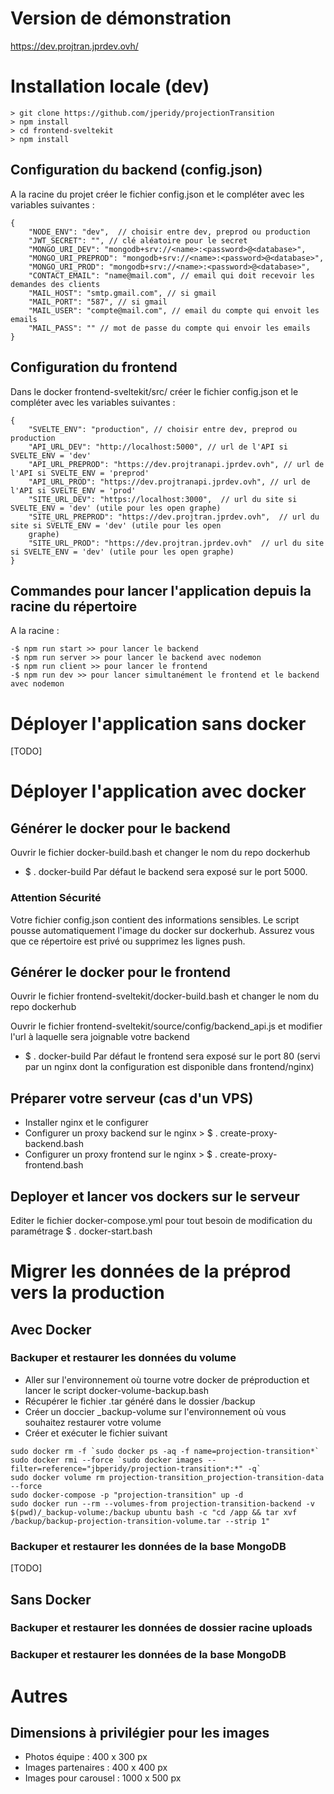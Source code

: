 # Version de démonstration

https://dev.projtran.jprdev.ovh/

# Installation locale (dev)
```
> git clone https://github.com/jperidy/projectionTransition
> npm install
> cd frontend-sveltekit 
> npm install
```
## Configuration du backend (config.json)
A la racine du projet créer le fichier config.json et le compléter avec les variables suivantes :  
```
{
    "NODE_ENV": "dev",  // choisir entre dev, preprod ou production
    "JWT_SECRET": "", // clé aléatoire pour le secret
    "MONGO_URI_DEV": "mongodb+srv://<name>:<password>@<database>",
    "MONGO_URI_PREPROD": "mongodb+srv://<name>:<password>@<database>",
    "MONGO_URI_PROD": "mongodb+srv://<name>:<password>@<database>",
    "CONTACT_EMAIL": "name@mail.com", // email qui doit recevoir les demandes des clients
    "MAIL_HOST": "smtp.gmail.com", // si gmail
    "MAIL_PORT": "587", // si gmail
    "MAIL_USER": "compte@mail.com", // email du compte qui envoit les emails
    "MAIL_PASS": "" // mot de passe du compte qui envoir les emails
}
```
## Configuration du frontend
Dans le docker frontend-sveltekit/src/ créer le fichier config.json et le compléter avec les variables suivantes :
```
{
    "SVELTE_ENV": "production", // choisir entre dev, preprod ou production
    "API_URL_DEV": "http://localhost:5000", // url de l'API si SVELTE_ENV = 'dev'
    "API_URL_PREPROD": "https://dev.projtranapi.jprdev.ovh", // url de l'API si SVELTE_ENV = 'preprod'
    "API_URL_PROD": "https://dev.projtranapi.jprdev.ovh", // url de l'API si SVELTE_ENV = 'prod'
    "SITE_URL_DEV": "https://localhost:3000",  // url du site si SVELTE_ENV = 'dev' (utile pour les open graphe)
    "SITE_URL_PREPROD": "https://dev.projtran.jprdev.ovh",  // url du site si SVELTE_ENV = 'dev' (utile pour les open 
    graphe)
    "SITE_URL_PROD": "https://dev.projtran.jprdev.ovh"  // url du site si SVELTE_ENV = 'dev' (utile pour les open graphe)
}
```
## Commandes pour lancer l'application depuis la racine du répertoire
A la racine :
```
-$ npm run start >> pour lancer le backend
-$ npm run server >> pour lancer le backend avec nodemon
-$ npm run client >> pour lancer le frontend
-$ npm run dev >> pour lancer simultanément le frontend et le backend avec nodemon
```
# Déployer l'application sans docker

[TODO]

# Déployer l'application avec docker

## Générer le docker pour le backend
Ouvrir le fichier docker-build.bash et changer le nom du repo dockerhub
- $ . docker-build <version>
Par défaut le backend sera exposé sur le port 5000.
### Attention Sécurité
Votre fichier config.json contient des informations sensibles. Le script pousse automatiquement l'image du docker sur dockerhub. Assurez vous que ce répertoire est privé ou supprimez les lignes push.

## Générer le docker pour le frontend
Ouvrir le fichier frontend-sveltekit/docker-build.bash et changer le nom du repo dockerhub

Ouvrir le fichier frontend-sveltekit/source/config/backend_api.js et modifier l'url à laquelle sera joignable votre backend
- $ . docker-build <version>
Par défaut le frontend sera exposé sur le port 80 (servi par un nginx dont la configuration est disponible dans frontend/nginx)

## Préparer votre serveur (cas d'un VPS)
- Installer nginx et le configurer
- Configurer un proxy backend sur le nginx > $ . create-proxy-backend.bash <domain> <port>
- Configurer un proxy frontend sur le nginx > $ . create-proxy-frontend.bash <domain> <port>

## Deployer et lancer vos dockers sur le serveur
Editer le fichier docker-compose.yml pour tout besoin de modification du paramétrage
$ . docker-start.bash

# Migrer les données de la préprod vers la production

## Avec Docker
### Backuper et restaurer les données du volume
- Aller sur l'environnement où tourne votre docker de préproduction et lancer le script docker-volume-backup.bash
- Récupérer le fichier .tar généré dans le dossier /backup
- Créer un doccier _backup-volume sur l'environnement où vous souhaitez restaurer votre volume
- Créer et exécuter le fichier suivant
```
sudo docker rm -f `sudo docker ps -aq -f name=projection-transition*`
sudo docker rmi --force `sudo docker images --filter=reference="jbperidy/projection-transition*:*" -q`
sudo docker volume rm projection-transition_projection-transition-data --force
sudo docker-compose -p "projection-transition" up -d
sudo docker run --rm --volumes-from projection-transition-backend -v $(pwd)/_backup-volume:/backup ubuntu bash -c "cd /app && tar xvf /backup/backup-projection-transition-volume.tar --strip 1"
```
### Backuper et restaurer les données de la base MongoDB
[TODO]

## Sans Docker
### Backuper et restaurer les données de dossier racine uploads
### Backuper et restaurer les données de la base MongoDB

# Autres

## Dimensions à privilégier pour les images
- Photos équipe : 400 x 300 px
- Images partenaires : 400 x 400 px
- Images pour carousel : 1000 x 500 px